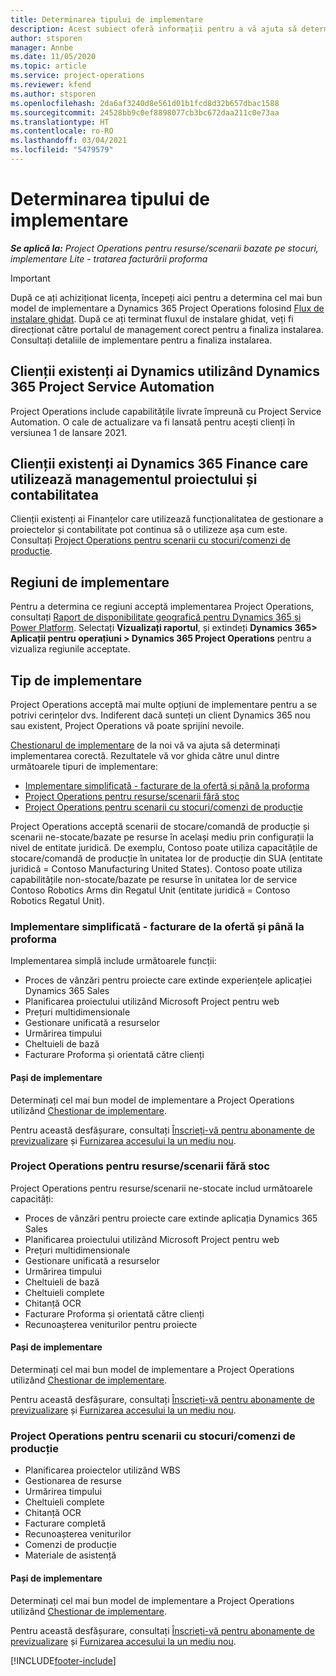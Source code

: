 ```yaml
---
title: Determinarea tipului de implementare
description: Acest subiect oferă informații pentru a vă ajuta să determinați tipul corect de implementare a operațiunilor de proiect pentru compania dvs.
author: stsporen
manager: Annbe
ms.date: 11/05/2020
ms.topic: article
ms.service: project-operations
ms.reviewer: kfend
ms.author: stsporen
ms.openlocfilehash: 2da6af3240d8e561d01b1fcd8d32b657dbac1588
ms.sourcegitcommit: 24528bb9c0ef8898077cb3bc672daa211c0e73aa
ms.translationtype: HT
ms.contentlocale: ro-RO
ms.lasthandoff: 03/04/2021
ms.locfileid: "5479579"
---
```

# <a name="determine-your-deployment-type"></a>Determinarea tipului de implementare

_**Se aplică la:** Project Operations pentru resurse/scenarii bazate pe stocuri, implementare Lite - tratarea facturării proforma_

> [!IMPORTANT]
> După ce ați achiziționat licența, începeți aici pentru a determina cel mai bun model de implementare a Dynamics 365 Project Operations folosind [Flux de instalare ghidat](https://aka.ms/provisionprojectoperations).
> După ce ați terminat fluxul de instalare ghidat, veți fi direcționat către portalul de management corect pentru a finaliza instalarea. Consultați detaliile de implementare pentru a finaliza instalarea.


## <a name="existing-customers-of-dynamics-using-dynamics-365-project-service-automation"></a>Clienții existenți ai Dynamics utilizând Dynamics 365 Project Service Automation
Project Operations include capabilitățile livrate împreună cu Project Service Automation. O cale de actualizare va fi lansată pentru acești clienți în versiunea 1 de lansare 2021.

## <a name="existing-customers-of-dynamics-365-finance-using-project-management-and-accounting"></a>Clienții existenți ai Dynamics 365 Finance care utilizează managementul proiectului și contabilitatea 

Clienții existenți ai Finanțelor care utilizează funcționalitatea de gestionare a proiectelor și contabilitate pot continua să o utilizeze așa cum este. Consultați [Project Operations pentru scenarii cu stocuri/comenzi de producție](#pma).


## <a name="deployment-regions"></a>Regiuni de implementare
Pentru a determina ce regiuni acceptă implementarea Project Operations, consultați [Raport de disponibilitate geografică pentru Dynamics 365 și Power Platform](https://dynamics.microsoft.com/en-us/geographic-availability/). Selectați **Vizualizați raportul**, și extindeți **Dynamics 365> Aplicații pentru operațiuni > Dynamics 365 Project Operations** pentru a vizualiza regiunile acceptate.

## <a name="deployment-types"></a>Tip de implementare
Project Operations acceptă mai multe opțiuni de implementare pentru a se potrivi cerințelor dvs. Indiferent dacă sunteți un client Dynamics 365 nou sau existent, Project Operations vă poate sprijini nevoile.

[Chestionarul de implementare](https://aka.ms/provisionprojectoperations) de la noi vă va ajuta să determinați implementarea corectă. Rezultatele vă vor ghida către unul dintre următoarele tipuri de implementare:

- [Implementare simplificată - facturare de la ofertă și până la proforma](#lite)
- [Project Operations pentru resurse/scenarii fără stoc](#integrated)
- [Project Operations pentru scenarii cu stocuri/comenzi de producție](#pma)

Project Operations acceptă scenarii de stocare/comandă de producție și scenarii ne-stocate/bazate pe resurse în același mediu prin configurații la nivel de entitate juridică. De exemplu, Contoso poate utiliza capacitățile de stocare/comandă de producție în unitatea lor de producție din SUA (entitate juridică = Contoso Manufacturing United States). Contoso poate utiliza capabilitățile non-stocate/bazate pe resurse în unitatea lor de service Contoso Robotics Arms din Regatul Unit (entitate juridică = Contoso Robotics Regatul Unit).

### <a name="lite-deployment---deal-to-proforma-invoicing"></a><a  name="lite"></a>Implementare simplificată - facturare de la ofertă și până la proforma

Implementarea simplă include următoarele funcții:

- Proces de vânzări pentru proiecte care extinde experiențele aplicației Dynamics 365 Sales
- Planificarea proiectului utilizând Microsoft Project pentru web
- Prețuri multidimensionale
- Gestionare unificată a resurselor
- Urmărirea timpului
- Cheltuieli de bază
- Facturare Proforma și orientată către clienți 

#### <a name="deployment-steps"></a>Pași de implementare
Determinați cel mai bun model de implementare a Project Operations utilizând [Chestionar de implementare](https://aka.ms/provisionprojectoperations).

Pentru această desfășurare, consultați [Înscrieți-vă pentru abonamente de previzualizare](lite-preview-subscription-sign-up.md) și [Furnizarea accesului la un mediu nou](lite-deployment.md). 


### <a name="project-operations-for-resourcenon-stocked-scenarios"></a><a name="integrated"></a>Project Operations pentru resurse/scenarii fără stoc
Project Operations pentru resurse/scenarii ne-stocate includ următoarele capacități:
 
- Proces de vânzări pentru proiecte care extinde aplicația Dynamics 365 Sales
- Planificarea proiectului utilizând Microsoft Project pentru web
- Prețuri multidimensionale
- Gestionare unificată a resurselor
- Urmărirea timpului
- Cheltuieli de bază
- Cheltuieli complete
- Chitanță OCR
- Facturare Proforma și orientată către clienți 
- Recunoașterea veniturilor pentru proiecte

#### <a name="deployment-steps"></a>Pași de implementare
Determinați cel mai bun model de implementare a Project Operations utilizând [Chestionar de implementare](https://aka.ms/provisionprojectoperations).

Pentru această desfășurare, consultați [Înscrieți-vă pentru abonamente de previzualizare](resource-sign-up-preview-subscription.md) și [Furnizarea accesului la un mediu nou](resource-provision-new-environment.md). 


### <a name="project-operations-for-stockedproduction-order-scenarios"></a><a name="pma"></a>Project Operations pentru scenarii cu stocuri/comenzi de producție

- Planificarea proiectelor utilizând WBS
- Gestionarea de resurse
- Urmărirea timpului
- Cheltuieli complete
- Chitanță OCR
- Facturare completă
- Recunoașterea veniturilor
- Comenzi de producție
- Materiale de asistență

#### <a name="deployment-steps"></a>Pași de implementare
Determinați cel mai bun model de implementare a Project Operations utilizând [Chestionar de implementare](https://aka.ms/provisionprojectoperations).

Pentru această desfășurare, consultați [Înscrieți-vă pentru abonamente de previzualizare](https://docs.microsoft.com/dynamics365/fin-ops-core/dev-itpro/dev-tools/sign-up-preview-subscription?toc=/dynamics365/finance/toc.json) și [Furnizarea accesului la un mediu nou](https://docs.microsoft.com/dynamics365/fin-ops-core/dev-itpro/deployment/deploy-demo-environment?toc=/dynamics365/finance/toc.json). 



[!INCLUDE[footer-include](../includes/footer-banner.md)]
